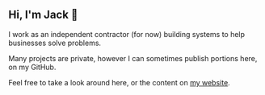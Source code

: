 ## Hi, I'm Jack 👋

I work as an independent contractor (for now) building systems to help businesses solve problems.

Many projects are private, however I can sometimes publish portions here, on my GitHub.

Feel free to take a look around here, or the content on [my website](https://jacklabbe.com).

<!--
**j-labbe/j-labbe** is a ✨ _special_ ✨ repository because its `README.md` (this file) appears on your GitHub profile.

Here are some ideas to get you started:

- 🔭 I’m currently working on ...
- 🌱 I’m currently learning ...
- 👯 I’m looking to collaborate on ...
- 🤔 I’m looking for help with ...
- 💬 Ask me about ...
- 📫 How to reach me: ...
- 😄 Pronouns: ...
- ⚡ Fun fact: ...

-->
